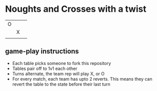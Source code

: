 # Noughts and Crosses with a twist

<table>
    <tr>
        <td>O</td>
        <td></td>
        <td></td>
    </tr>
    <tr>
        <td></td>
        <td>X</td>
        <td></td>
    </tr>
    <tr>
        <td></td>
        <td></td>
        <td></td>
    </tr>
</table>


## game-play instructions
- Each table picks someone to fork this repository
- Tables pair off to 1v1 each other
- Turns alternate, the team rep will play X, or O
- For every match, each team has upto 2 reverts. This means they can revert the table to the state before their last turn
